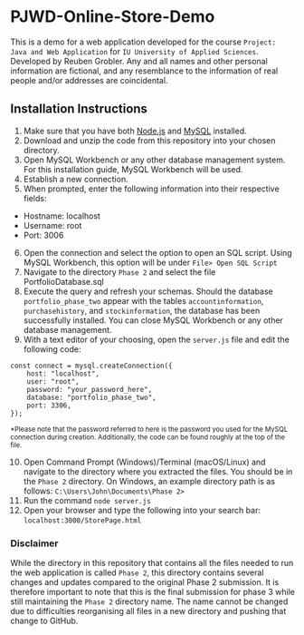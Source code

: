 # PJWD-Online-Store-Demo
This is a demo for a web application developed for the course `Project: Java and Web Application` for `IU University of Applied Sciences`. Developed by Reuben Grobler. Any and all names and other personal information are fictional, and any resemblance to the information of real people and/or addresses are coincidental.


## Installation Instructions
1. Make sure that you have both [Node.js](https://nodejs.org/en/download) and [MySQL](https://dev.mysql.com/downloads/installer/) installed. 
2. Download and unzip the code from this repository into your chosen directory.
3. Open MySQL Workbench or any other database management system. For this installation guide, MySQL Workbench will be used.
4. Establish a new connection.
5. When prompted, enter the following information into their respective fields:
  - Hostname: localhost
  - Username: root
  - Port: 3006
6. Open the connection and select the option to open an SQL script. Using MySQL Workbench, this option will be under `File> Open SQL Script`
7. Navigate to the directory `Phase 2` and select the file PortfolioDatabase.sql
8. Execute the query and refresh your schemas. Should the database `portfolio_phase_two` appear with the tables `accountinformation`, `purchasehistory`, and `stockinformation`, the database has been successfully installed. You can close MySQL Workbench or any other database management.
9. With a text editor of your choosing, open the `server.js` file and edit the following code:
```
const connect = mysql.createConnection({
    host: "localhost",
    user: "root",
    password: "your_password_here",
    database: "portfolio_phase_two",
    port: 3306,
});
```
<sub>*Please note that the password referred to here is the password you used for the MySQL connection during creation. Additionally, the code can be found roughly at the top of the file.</sub>

10. Open Command Prompt (Windows)/Terminal (macOS/Linux) and navigate to the directory where you extracted the files. You should be in the `Phase 2` directory. On Windows, an example directory path is as follows:
`C:\Users\John\Documents\Phase 2>`
11. Run the command `node server.js`
12. Open your browser and type the following into your search bar: `localhost:3000/StorePage.html`

### Disclaimer
While the directory in this repository that contains all the files needed to run the web application is called `Phase 2`, this directory contains several changes and updates compared to the original Phase 2 submission. It is therefore important to note that this is the final submission for phase 3 while still maintaining the `Phase 2` directory name. The name cannot be changed due to difficulties reorganising all files in a new directory and pushing that change to GitHub.
